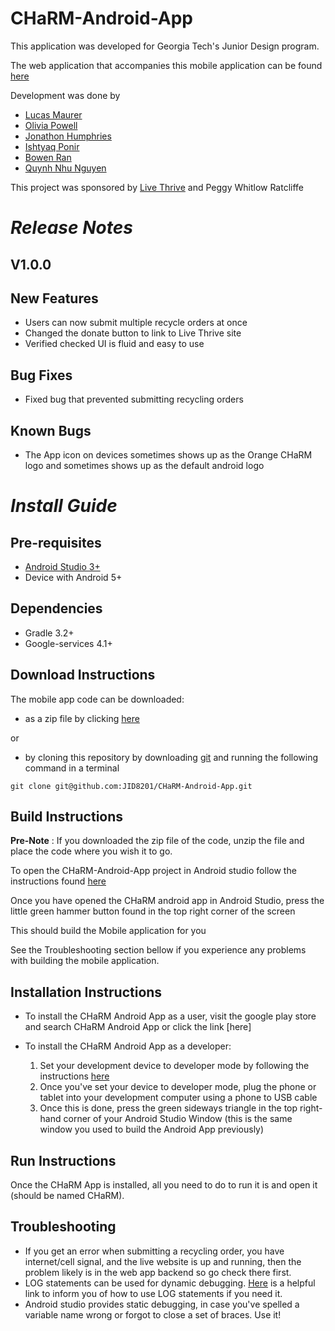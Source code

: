 # **CHaRM-Android-App**

This application was developed for Georgia Tech's Junior Design program.

The web application that accompanies this mobile application can be found [here](https://github.com/JID8201/CHaRM-Web-App)

Development was done by
- [Lucas Maurer](lmaurer9@gatech.edu)
- [Olivia Powell](opowell6@gatech.edu)
- [Jonathon Humphries](jhumphries30@gatech.edu)
- [Ishtyaq Ponir](iponir3@gatech.edu)
- [Bowen Ran](bran3@gatech.edu)
- [Quynh Nhu Nguyen](qnguyen47@gatech.edu)

This project was sponsored by [Live Thrive](http://livethrive.org/) and Peggy Whitlow Ratcliffe

# *Release Notes*

## V1.0.0
## New Features
- Users can now submit multiple recycle orders at once
- Changed the donate button to link to Live Thrive site
- Verified checked UI is fluid and easy to use

## Bug Fixes
- Fixed bug that prevented submitting recycling orders

## Known Bugs
- The App icon on devices sometimes shows up as the Orange CHaRM logo and sometimes shows up as the default android logo

# *Install Guide*

## Pre-requisites
- [Android Studio 3+](https://developer.android.com/studio/)
- Device with Android 5+

## Dependencies
- Gradle 3.2+
- Google-services 4.1+

## Download Instructions

The mobile app code can be downloaded:
- as a zip file by clicking [here](https://github.com/JID8201/CHaRM-Android-App/archive/master.zip)

or 

- by cloning this repository by downloading [git](https://git-scm.com/downloads) and running the following command in a terminal
```
git clone git@github.com:JID8201/CHaRM-Android-App.git
```

## Build Instructions

**Pre-Note** : If you downloaded the zip file of the code, unzip the file and place the code where you wish it to go.

To open the CHaRM-Android-App project in Android studio follow the instructions found [here](https://github.com/dogriffiths/HeadFirstAndroid/wiki/How-to-open-a-project-in-Android-Studio)

Once you have opened the CHaRM android app in Android Studio, press the little green hammer button found in the top right corner of the screen

This should build the Mobile application for you

See the Troubleshooting section bellow if you experience any problems with building the mobile application.

## Installation Instructions

- To install the CHaRM Android App as a user, visit the google play store and search CHaRM Android App or click the link [here]
- To install the CHaRM Android App as a developer:

  1. Set your development device to developer mode by following the instructions [here](https://developer.android.com/studio/debug/dev-options)
  2. Once you've set your device to developer mode, plug the phone or tablet into your development computer using a phone to USB cable
  3. Once this is done, press the green sideways triangle in the top right-hand corner of your Android Studio Window (this is the same window you used to build the Android App previously)

## Run Instructions
Once the CHaRM App is installed, all you need to do to run it is and open it (should be named CHaRM).

## Troubleshooting
- If you get an error when submitting a recycling order, you have internet/cell signal, and the live website is up and running, then the problem likely is in the web app backend so go check there first.
- LOG statements can be used for dynamic debugging. [Here](https://developer.android.com/reference/android/util/Log) is a helpful link to inform you of how to use LOG statements if you need it.
- Android studio provides static debugging, in case you've spelled a variable name wrong or forgot to close a set of braces. Use it!


